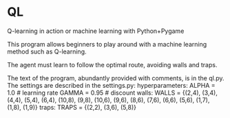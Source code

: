 # QL
Q-learning in action or machine learning with Python+Pygame

This program allows beginners to play around with a machine learning method such as Q-learning.

The agent must learn to follow the optimal route, avoiding walls and traps.

The text of the program, abundantly provided with comments, is in the ql.py.
The settings are described in the settings.py: 
hyperparameters:
ALPHA = 1.0 # learning rate
GAMMA = 0.95 # discount 
walls:
WALLS = {(2,4), (3,4), (4,4), (5,4), (6,4), (10,8), (9,8), (10,6), (9,6), (8,6), (7,6), (6,6), (5,6), (1,7), (1,8), (1,9)}
traps:
TRAPS = {(2,2), (3,6), (5,8)}
